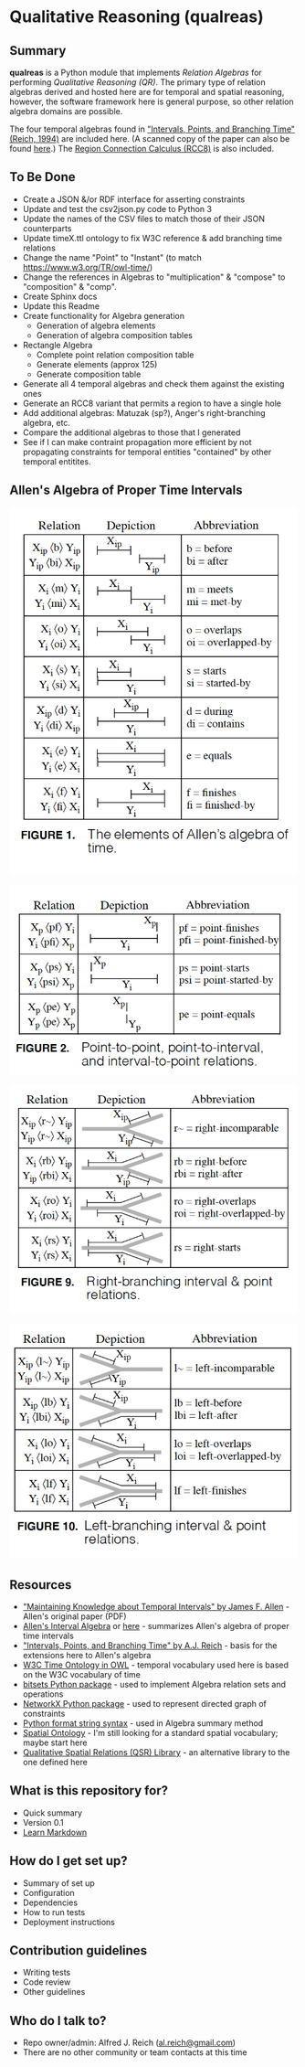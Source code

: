 # Qualitative Reasoning (qualreas)

## Summary

**qualreas** is a Python module that implements *Relation Algebras* for performing *Qualitative Reasoning (QR)*.
The primary type of relation algebras derived and hosted here are for temporal and spatial reasoning, however,
the software framework here is general purpose, so other relation algebra domains are possible.

The four temporal algebras found in ["Intervals, Points, and Branching Time"(Reich, 1994)](https://www.researchgate.net/publication/220810644_Intervals_Points_and_Branching_Time) are included here.
(A scanned copy of the paper can also be found [here](http://www.google.com/url?sa=t&rct=j&q=&esrc=s&source=web&cd=1&cad=rja&uact=8&ved=0CCMQFjAA&url=http%3A%2F%2Fwww2.cs.uregina.ca%2F~temporal%2Ftime94%2Freich.pdf&ei=XeieVLnkFsX9yQSBi4G4Cw&usg=AFQjCNG8EUtVBz_5OFJXFbMJVtHGjj6b7w&sig2=RrmzWe5WcwCet7fr2AuLNg&bvm=bv.82001339,d.aWw).)  The [Region Connection Calculus (RCC8)](http://en.wikipedia.org/wiki/Region_connection_calculus) is also included.

## To Be Done

* Create a JSON &/or RDF interface for asserting constraints
* Update and test the csv2json.py code to Python 3
* Update the names of the CSV files to match those of their JSON counterparts
* Update timeX.ttl ontology to fix W3C reference & add branching time relations
* Change the name "Point" to "Instant" (to match https://www.w3.org/TR/owl-time/)
* Change the references in Algebras to "multiplication" & "compose" to "composition" & "comp".
* Create Sphinx docs
* Update this Readme
* Create functionality for Algebra generation
  * Generation of algebra elements
  * Generation of algebra composition tables
* Rectangle Algebra
  * Complete point relation composition table
  * Generate elements (approx 125)
  * Generate composition table
* Generate all 4 temporal algebras and check them against the existing ones
* Generate an RCC8 variant that permits a region to have a single hole
* Add additional algebras: Matuzak (sp?), Anger's right-branching algebra, etc.
* Compare the additional algebras to those that I generated
* See if I can make contraint propagation more efficient by not propagating
constraints for temporal entities "contained" by other temporal entitites.

## Allen's Algebra of Proper Time Intervals

![Extension of Allen's Algebra](Images/Extension_of_Allens_Interval_Relations.png)

![Point-Interval Relations](Images/Point_Interval_Relations.png)

![Right-Branching Time Relations](Images/Right_Branching_Time_Relations.png)

![Left-Branching Time Relations](Images/Left_Branching_Time_Relations.png)



## Resources

* [\"Maintaining Knowledge about Temporal Intervals\" by James F. Allen](https://cse.unl.edu/~choueiry/Documents/Allen-CACM1983.pdf) - Allen's original paper (PDF)
* [Allen's Interval Algebra](https://www.ics.uci.edu/~alspaugh/cls/shr/allen.html) or [here](https://thomasalspaugh.org/pub/fnd/allen.html) - summarizes Allen's algebra of proper time intervals
* [\"Intervals, Points, and Branching Time\" by A.J. Reich](https://www.researchgate.net/publication/220810644_Intervals_Points_and_Branching_Time) - basis for the extensions here to Allen's algebra
* [W3C Time Ontology in OWL](https://www.w3.org/TR/owl-time/) - temporal vocabulary used here is based on the W3C vocabulary of time
* [bitsets Python package](https://bitsets.readthedocs.io/en/stable/) - used to implement Algebra relation sets and operations
* [NetworkX Python package](http://networkx.github.io/) - used to represent directed graph of constraints
* [Python format string syntax](https://docs.python.org/3/library/string.html#format-string-syntax) - used in Algebra summary method
* [Spatial Ontology](https://www.w3.org/2017/sdwig/bp/) - I'm still looking for a standard spatial vocabulary; maybe start here
* [Qualitative Spatial Relations (QSR) Library](https://qsrlib.readthedocs.io/en/latest/index.html) - an alternative library to the one defined here


## What is this repository for? ###

* Quick summary
* Version 0.1
* [Learn Markdown](https://bitbucket.org/tutorials/markdowndemo)

## How do I get set up? ###

* Summary of set up
* Configuration
* Dependencies
* How to run tests
* Deployment instructions

## Contribution guidelines ###

* Writing tests
* Code review
* Other guidelines

## Who do I talk to? ###

* Repo owner/admin: Alfred J. Reich (al.reich@gmail.com)
* There are no other community or team contacts at this time
